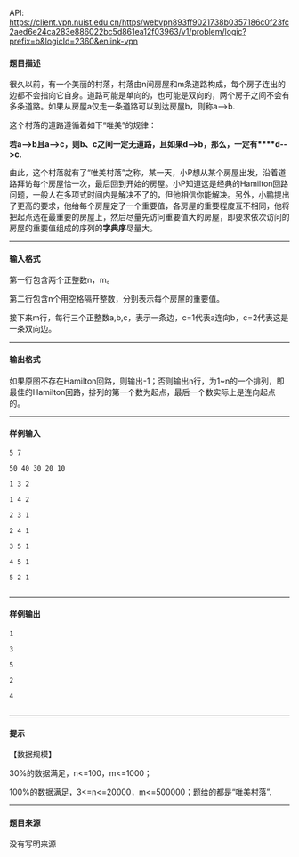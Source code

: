 API: https://client.vpn.nuist.edu.cn/https/webvpn893ff9021738b0357186c0f23fc2aed6e24ca283e886022bc5d861ea12f03963/v1/problem/logic?prefix=b&logicId=2360&enlink-vpn

#### 题目描述

很久以前，有一个美丽的村落，村落由n间房屋和m条道路构成，每个房子连出的边都不会指向它自身。道路可能是单向的，也可能是双向的，两个房子之间不会有多条道路。如果从房屋a仅走一条道路可以到达房屋b，则称a-->b.

这个村落的道路遵循着如下“唯美”的规律：

**若****a-->b****且****a-->c****，则****b****、****c****之间一定无道路，且如果****d-->b****，那么，一定有****d-->c.**

由此，这个村落就有了“唯美村落”之称，某一天，小P想从某个房屋出发，沿着道路拜访每个房屋恰一次，最后回到开始的房屋。小P知道这是经典的Hamilton回路问题，一般人在多项式时间内是解决不了的，但他相信你能解决。另外，小鹏提出了更高的要求，他给每个房屋定了一个重要值，各房屋的重要程度互不相同，他将把起点选在最重要的房屋上，然后尽量先访问重要值大的房屋，即要求依次访问的房屋的重要值组成的序列的**字典序**尽量大。

---

#### 输入格式

第一行包含两个正整数n，m。

第二行包含n个用空格隔开整数，分别表示每个房屋的重要值。

接下来m行，每行三个正整数a,b,c，表示一条边，c=1代表a连向b，c=2代表这是一条双向边。

---

#### 输出格式

如果原图不存在Hamilton回路，则输出\-1；否则输出n行，为1~n的一个排列，即最佳的Hamilton回路，排列的第一个数为起点，最后一个数实际上是连向起点的。

---

#### 样例输入
```
5 7

50 40 30 20 10

1 3 2

1 4 2

2 3 1

2 4 1

3 5 1

4 5 1

5 2 1


```

---

#### 样例输出
```
1

3

5

2

4


```

---

#### 提示

【数据规模】

30%的数据满足，n<=100，m<=1000；

100%的数据满足，3<=n<=20000，m<=500000；题给的都是“唯美村落”.  

---

#### 题目来源

没有写明来源